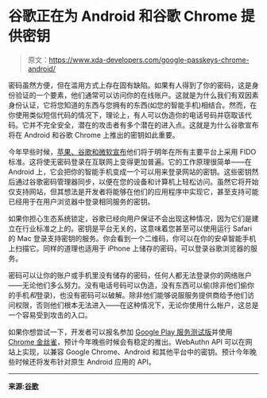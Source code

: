 # 谷歌正在为 Android 和谷歌 Chrome 提供密钥

> 原文：<https://www.xda-developers.com/google-passkeys-chrome-android/>

密码虽然方便，但在滥用方式上存在固有缺陷。如果有人得到了你的密码，这是身份验证的一个要素，他们通常可以访问你的在线账户。这就是为什么我们有双因素身份认证，它将您知道的东西与您拥有的东西(如您的智能手机)相结合。然而，在你使用类似短信代码的情况下，理论上，有人可以伪造你的电话号码并窃取该代码。它并不完全安全，潜在的攻击者有多个潜在的进入点。这就是为什么谷歌宣布将在 Android 和谷歌 Chrome 上推出的密钥如此重要。

今年早些时候，[苹果、谷歌和微软宣布](https://www.xda-developers.com/your-phone-could-replace-passwords/)他们将于明年在所有主要平台上采用 FIDO 标准。这将使无密码登录在互联网上变得更加普遍。它的工作原理很简单——在 Android 上，它会把你的智能手机变成一个可以用来登录网站的密钥。这些密钥然后通过谷歌密码管理器同步，以便在您的设备和计算机上轻松访问。虽然它将开始仅支持网站，但其想法是开发者将能够在他们的应用程序中实现它，甚至支持可能已经用于在用户浏览器中登录相同服务的密钥。

如果你担心生态系统锁定，谷歌已经向用户保证不会出现这种情况，因为它们是建立在行业标准之上的。密钥是平台无关的，这意味着您甚至可以使用运行 Safari 的 Mac 登录支持密钥的服务。你会看到一个二维码，你可以在你的安卓智能手机上扫描它。同样的道理也适用于 iPhone 上储存的密码，可以登录谷歌浏览器的服务。

密码可以让你的账户或手机里没有储存的密码，任何人都无法登录你的网络账户——无论他们多么努力。没有电话号码可以伪造，没有东西可以偷(除非他们偷你的手机*和*登录)，也没有密码可以破解。除非他们能够说服服务提供商给予他们访问权限，否则他们根本无法进入——在这种情况下，无论你使用什么帐户，这总是一个容易受到攻击的入口。

如果你想尝试一下，开发者可以报名参加 [Google Play 服务测试版](https://developers.google.com/android/guides/beta-program)并使用 [Chrome 金丝雀](https://www.google.com/chrome/canary/)，预计今年晚些时候会有稳定的推出。WebAuthn API 可以在网站上实现，以兼容 Google Chrome、Android 和其他平台中的密钥。预计今年晚些时候还将发布针对原生 Android 应用的 API。

* * *

**来源:[谷歌](https://android-developers.googleblog.com/2022/10/bringing-passkeys-to-android-and-chrome.html?m=1)**